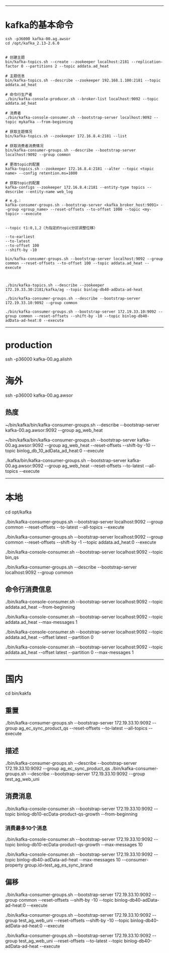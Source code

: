 ---
# kafka的基本命令


```shell script
ssh -p36000 kafka-00.ag.awsor
cd /opt/kafka_2.13-2.6.0


# 创建主题
bin/kafka-topics.sh --create --zookeeper localhost:2181 --replication-factor 0 --partitions 2 --topic addata.ad_heat

# 主题信息
bin/kafka-topics.sh --describe --zookeeper 192.168.1.100:2181 --topic addata.ad_heat

# 命令行生产者
./bin/kafka-console-producer.sh --broker-list localhost:9092 --topic addata.ad_heat

# 消费者
./bin/kafka-console-consumer.sh --bootstrap-server localhost:9092 --topic mykafka --from-beginning

# 获取主题情况
bin/kafka-topics.sh --zookeeper 172.16.8.4:2181 --list

# 获取消费者消费情况
bin/kafka-consumer-groups.sh --describe --bootstrap-server localhost:9092 --group common

# 更改topic的配置
kafka-topics.sh --zookeeper 172.16.8.4:2181 --alter --topic <topic name> --config retention.ms=1000

# 获取topic的配置
kafka-configs --zookeeper 172.16.8.4:2181 --entity-type topics --describe --entity-name web_log

# e.g.:
kafka-consumer-groups.sh --bootstrap-server <kafka_broker_host:9091> --group <group_name> --reset-offsets --to-offset 1000 --topic <my-topic> --execute


--topic t1:0,1,2（为指定的topic分区调整位移）

--to-earliest
--to-latest
--to-offset 100
--shift-by -10

bin/kafka-consumer-groups.sh --bootstrap-server localhost:9092 --group common --reset-offsets --to-offset 100 --topic addata.ad_heat --execute



./bin/kafka-topics.sh --describe --zookeeper 172.19.33.30:2181/kafka/ag --topic binlog-db40-adData-ad-heat

./bin/kafka-consumer-groups.sh --describe --bootstrap-server 172.19.33.10:9092 --group common

./bin/kafka-consumer-groups.sh --bootstrap-server 172.19.33.10:9092 --group common --reset-offsets --shift-by -10 --topic binlog-db40-adData-ad-heat:0 --execute

```


----
# production

ssh -p36000 kafka-00.ag.alishh


# 海外
ssh -p36000 kafka-00.ag.awsor


## 热度
~/bin/kafka/bin/kafka-consumer-groups.sh --describe --bootstrap-server kafka-00.ag.awsor:9092 --group ag_web_heat

~/bin/kafka/bin/kafka-consumer-groups.sh --bootstrap-server kafka-00.ag.awsor:9092 --group ag_web_heat --reset-offsets --shift-by -10 --topic binlog_db_10_adData_ad_heat:0 --execute

./kafka/bin/kafka-consumer-groups.sh --bootstrap-server kafka-00.ag.awsor:9092 --group ag_web_heat --reset-offsets --to-latest --all-topics --execute


----
# 本地

cd opt/kafka

./bin/kafka-consumer-groups.sh --bootstrap-server localhost:9092 --group common --reset-offsets --to-latest --all-topics --execute

./bin/kafka-consumer-groups.sh --bootstrap-server localhost:9092 --group common --reset-offsets --shift-by -1 --topic addata.ad_heat:0 --execute

./bin/kafka-console-consumer.sh --bootstrap-server localhost:9092 --topic bin_qs

./bin/kafka-consumer-groups.sh --describe --bootstrap-server localhost:9092 --group common


## 命令行消费信息

./bin/kafka-console-consumer.sh --bootstrap-server localhost:9092 --topic addata.ad_heat --from-beginning

./bin/kafka-console-consumer.sh --bootstrap-server localhost:9092 --topic addata.ad_heat  --max-messages 1

./bin/kafka-console-consumer.sh --bootstrap-server localhost:9092 --topic addata.ad_heat --offset latest --partition 0

./bin/kafka-console-consumer.sh --bootstrap-server localhost:9092 --topic addata.ad_heat --offset latest --partition 0 --max-messages 1


----

# 国内

cd bin/kakfa

## 重置
./bin/kafka-consumer-groups.sh --bootstrap-server 172.19.33.10:9092 --group ag_ec_sync_product_qs --reset-offsets --to-latest --all-topics --execute

## 描述
./bin/kafka-consumer-groups.sh --describe --bootstrap-server 172.19.33.10:9092 --group ag_ec_sync_product_qs
./bin/kafka-consumer-groups.sh --describe --bootstrap-server 172.19.33.10:9092 --group test_ag_web_uni

## 消费消息
./bin/kafka-console-consumer.sh --bootstrap-server 172.19.33.10:9092 --topic binlog-db10-ecData-product-qs-growth --from-beginning

### 消费最多10个消息
./bin/kafka-console-consumer.sh --bootstrap-server 172.19.33.10:9092 --topic binlog-db10-ecData-product-qs-growth --max-messages 10

./bin/kafka-console-consumer.sh --bootstrap-server 172.19.33.10:9092 --topic binlog-db40-adData-ad-heat --max-messages 10  --consumer-property group.id=test_ag_es_sync_brand



## 偏移
./bin/kafka-consumer-groups.sh --bootstrap-server 172.19.33.10:9092 --group common --reset-offsets --shift-by -10 --topic binlog-db40-adData-ad-heat:0 --execute

./bin/kafka-consumer-groups.sh --bootstrap-server 172.19.33.10:9092 --group test_ag_web_uni --reset-offsets --shift-by -10 --topic binlog-db40-adData-ad-heat:0 --execute

./bin/kafka-consumer-groups.sh --bootstrap-server 172.19.33.10:9092 --group test_ag_web_uni --reset-offsets --to-latest --topic binlog-db40-adData-ad-heat --execute

